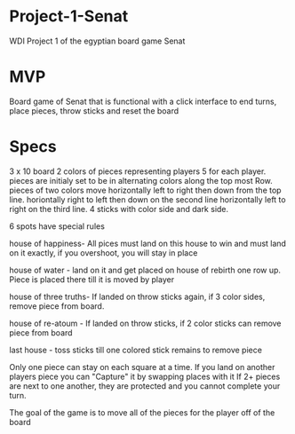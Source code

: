 # Project-1-Senat
WDI Project 1 of the egyptian board game Senat

# MVP
Board game of Senat that is functional with a click interface to end turns, place pieces, throw sticks and reset the board


# Specs
3 x 10 board 
2 colors of pieces representing players
5 for each player.
pieces are initialy set to be in alternating colors along the top most Row.
pieces of two colors move horizontally left to right then down from the top line. 
horiontally right to left then down on the second line
horizontally left to right on the third line.
4 sticks with color side and dark side.

6 spots have special rules

house of happiness- All pices must land on this house to win and must land on it exactly, if you overshoot, you will stay in place

house of water - land on it and get placed on  house of rebirth one row up. Piece is placed there till it is moved by player

house of three truths- If landed on throw  sticks again, if 3 color sides, remove piece from board.

house of re-atoum - If landed on throw sticks, if 2 color sticks can remove piece from board

last house - toss sticks till one colored stick remains to remove piece

Only one piece can stay on each square at a time. If you land on another players piece you can "Capture" it by swapping places with it 
If 2+ pieces are next to one another, they are protected and you cannot complete your turn.

The goal of the game is to move all of the pieces for the player off of the board
